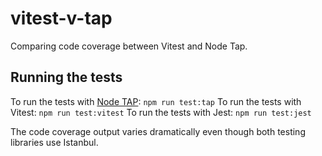 # vitest-v-tap
Comparing code coverage between Vitest and Node Tap.

## Running the tests
To run the tests with [Node TAP](): `npm run test:tap`
To run the tests with Vitest: `npm run test:vitest`
To run the tests with Jest: `npm run test:jest`

The code coverage output varies dramatically even though both testing libraries use Istanbul.